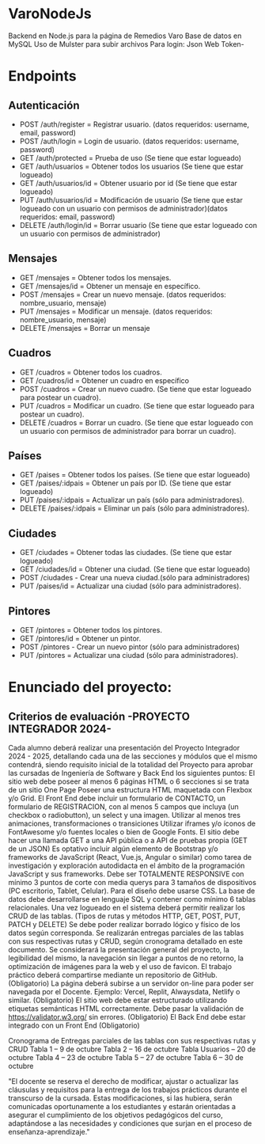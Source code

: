 # VaroNodeJs
Backend en Node.js para la página de Remedios Varo
Base de datos en MySQL
Uso de Mulster para subir archivos
Para login: Json Web Token-

# Endpoints
## Autenticación
- POST /auth/register = Registrar usuario. (datos requeridos: username, email, password)
- POST /auth/login = Login de usuario. (datos requeridos: username, password)
- GET /auth/protected = Prueba de uso (Se tiene que estar logueado)
- GET /auth/usuarios = Obtener todos los usuarios (Se tiene que estar logueado)
- GET /auth/usuarios/id = Obtener usuario por id (Se tiene que estar logueado)
- PUT /auth/usuarios/id = Modificación de usuario (Se tiene que estar logueado con un usuario con permisos de administrador)(datos requeridos: email, password)
- DELETE /auth/login/id = Borrar usuario (Se tiene que estar logueado con un usuario con permisos de administrador)

## Mensajes
- GET /mensajes = Obtener todos los mensajes.
- GET /mensajes/id = Obtener un mensaje en específico.
- POST /mensajes = Crear un nuevo mensaje. (datos requeridos: nombre_usuario, mensaje)
- PUT /mensajes = Modificar un mensaje. (datos requeridos: nombre_usuario, mensaje)
- DELETE /mensajes = Borrar un mensaje

## Cuadros
- GET /cuadros = Obtener todos los cuadros.
- GET /cuadros/id = Obtener un cuadro en específico
- POST /cuadros = Crear un nuevo cuadro. (Se tiene que estar logueado para postear un cuadro).
- PUT /cuadros = Modificar un cuadro. (Se tiene que estar logueado para postear un cuadro).
- DELETE /cuadros = Borrar un cuadro. (Se tiene que estar logueado con un usuario con permisos de administrador para borrar un cuadro).

## Países
- GET /paises = Obtener todos los países. (Se tiene que estar logueado)
- GET /paises/:idpais = Obtener un país por ID. (Se tiene que estar logueado)
- PUT /paises/:idpais = Actualizar un país (sólo para administradores).
- DELETE /paises/:idpais = Eliminar un país (sólo para administradores).

## Ciudades
- GET /ciudades = Obtener todas las ciudades. (Se tiene que estar logueado)
- GET /ciudades/id = Obtener una ciudad. (Se tiene que estar logueado)
- POST /ciudades - Crear una nueva ciudad.(sólo para administradores)
- PUT /paises/id = Actualizar una ciudad (sólo para administradores).

## Pintores
- GET /pintores = Obtener todos los pintores.
- GET /pintores/id = Obtener un pintor.
- POST /pintores - Crear un nuevo pintor (sólo para administradores)
- PUT /pintores = Actualizar una ciudad (sólo para administradores).


# Enunciado del proyecto:

## Criterios de evaluación -PROYECTO INTEGRADOR 2024-
Cada alumno deberá realizar una presentación del Proyecto Integrador 2024 - 2025, detallando cada una de
las secciones y módulos que el mismo contendrá, siendo requisito inicial de la totalidad del Proyecto
para aprobar las cursadas de Ingeniería de Software y Back End los siguientes puntos:
El sitio web debe poseer al menos 6 páginas HTML o 6 secciones si se trata de un sitio One Page
Poseer una estructura HTML maquetada con Flexbox y/o Grid.
El Front End debe incluir un formulario de CONTACTO, un formulario de REGISTRACION, con al menos 5 campos
que incluya (un checkbox o radiobutton), un select y una imagen.
Utilizar al menos tres animaciones, transformaciones o transiciones
Utilizar iframes y/o íconos de FontAwesome y/o fuentes locales o bien de Google Fonts.
El sitio debe hacer una llamada GET a una API pública o a API de pruebas propia (GET de un JSON)
Es optativo incluir algún elemento de Bootstrap y/o frameworks de JavaScript (React, Vue.js, Angular o
similar) como tarea de investigación y exploración autodidacta en el ámbito de la programación JavaScript
y sus frameworks.
Debe ser TOTALMENTE RESPONSIVE con mínimo 3 puntos de corte con media querys para 3 tamaños de dispositivos
(PC escritorio, Tablet, Celular). Para el diseño debe usarse CSS.
La base de datos debe desarrollarse en lenguaje SQL y contener como mínimo 6 tablas relacionales.
Una vez logueado en el sistema deberá permitir realizar los CRUD de las tablas. (Tipos de rutas
y métodos HTTP, GET, POST, PUT, PATCH y DELETE)
Se debe poder realizar borrado lógico y físico de los datos según corresponda.
Se realizarán entregas parciales de las tablas con sus respectivas rutas y CRUD, según cronograma
detallado en este documento.
Se considerará la presentación general del proyecto, la legibilidad del mismo, la navegación sin llegar
a puntos de no retorno, la optimización de imágenes para la web y el uso de favicon.
El trabajo práctico deberá compartirse mediante un repositorio de GitHub. (Obligatorio)
La página deberá subirse a un servidor on-line para poder ser navegada por el Docente. Ejemplo: Vercel,
Replit, Alwaysdata, Netlify o similar. (Obligatorio)
El sitio web debe estar estructurado utilizando etiquetas semánticas HTML correctamente. Debe pasar la
validación de https://validator.w3.org/ sin errores. (Obligatorio)
El Back End debe estar integrado con un Front End (Obligatorio)

Cronograma de Entregas parciales de las tablas con sus respectivas rutas y CRUD
Tabla 1 – 9 de octubre
Tabla 2 – 16 de octubre
Tabla Usuarios – 20 de octubre
Tabla 4 – 23 de octubre
Tabla 5 – 27 de octubre
Tabla 6 – 30 de octubre

"El docente se reserva el derecho de modificar, ajustar o actualizar las cláusulas y requisitos para la
entrega de los trabajos prácticos durante el transcurso de la cursada. Estas modificaciones, si las
hubiera, serán comunicadas oportunamente a los estudiantes y estarán orientadas a asegurar el
cumplimiento de los objetivos pedagógicos del curso, adaptándose a las necesidades y condiciones que
surjan en el proceso de enseñanza-aprendizaje."
